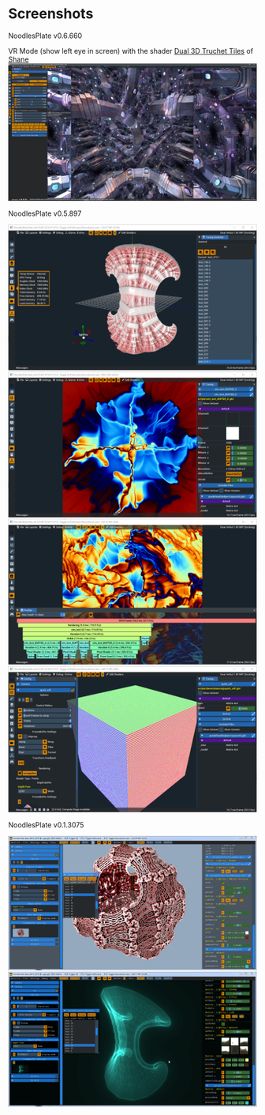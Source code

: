 Screenshots
=============

NoodlesPlate v0.6.660

VR Mode (show left eye in screen) with the shader [Dual 3D Truchet Tiles](https://www.shadertoy.com/view/4l2cD3) of [Shane](https://www.shadertoy.com/user/Shane)
![0.6.660.1](/images/vlc_SNqaS5IBxD.jpg)

NoodlesPlate v0.5.897

![0.5.897.1](/images/NoodlesPlate_Msvc_x64_N69aImL27C.png)
![0.5.897.2](/images/NoodlesPlate_Msvc_x64_UXpK9TMq4S.png)
![0.5.897.3](/images/NoodlesPlate_Msvc_x64_wPe36WwlZX.png)
![0.5.897.4](/images/NoodlesPlate_Msvc_x64_ldzPsKLqlK.png)

NoodlesPlate v0.1.3075

![0.1.3075.1](/images/NoodlesPlate_MSVC_x64_Release_2019-07-14_05-54-36.png)
![0.1.3075.2](/images/NoodlesPlate_MSVC_x64_Release_2019-07-14_05-55-13.png)

